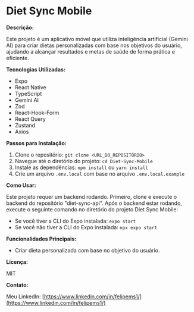 # Diet Sync Mobile

**Descrição:**

Este projeto é um aplicativo móvel que utiliza inteligência artificial (Gemini AI) para criar dietas personalizadas com base nos objetivos do usuário, ajudando a alcançar resultados e metas de saúde de forma prática e eficiente.

**Tecnologias Utilizadas:**

* Expo
* React Native
* TypeScript
* Gemini AI
* Zod
* React-Hook-Form
* React Query
* Zustand
* Axios

**Passos para Instalação:**

1. Clone o repositório: `git clone <URL_DO_REPOSITÓRIO>`
2. Navegue até o diretório do projeto: `cd Diet-Sync-Mobile`
3. Instale as dependências: `npm install` ou `yarn install`
4. Crie um arquivo `.env.local` com base no arquivo `.env.local.example`

**Como Usar:**

Este projeto requer um backend rodando.  Primeiro, clone e execute o backend do repositório "diet-sync-api".  Após o backend estar rodando, execute o seguinte comando no diretório do projeto Diet Sync Mobile:

* Se você tiver a CLI do Expo instalada: `expo start`
* Se você não tiver a CLI do Expo instalada: `npx expo start`

**Funcionalidades Principais:**

* Criar dieta personalizada com base no objetivo do usuário.

**Licença:**

MIT

**Contato:**

Meu LinkedIn: [https://www.linkedin.com/in/felipems1/](https://www.linkedin.com/in/felipems1/)

